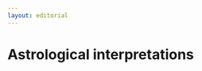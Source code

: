```yaml
---
layout: editorial
---
```


# Astrological interpretations

<figure><img src="../../../../../.gitbook/assets/pexels-btgl-♡-19076653.jpg" alt=""><figcaption></figcaption></figure>

